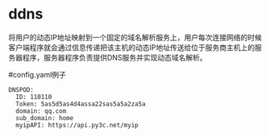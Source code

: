 # ddns
将用户的动态IP地址映射到一个固定的域名解析服务上，用户每次连接网络的时候客户端程序就会通过信息传递把该主机的动态IP地址传送给位于服务商主机上的服务器程序，服务器程序负责提供DNS服务并实现动态域名解析。

#config.yaml例子
```
DNSPOD:
  ID: 110110
  Token: 5as5d5as4d4assa22sas5a5a2za5a
  domain: qq.com
  sub_domain: home
  myipAPI: https://api.py3c.net/myip
```
